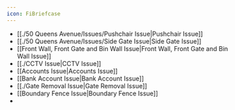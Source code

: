 ```yaml
---
icon: FiBriefcase
---
```

- [[./50 Queens Avenue/Issues/Pushchair Issue|Pushchair Issue]]
- [[./50 Queens Avenue/Issues/Side Gate Issue|Side Gate Issue]]
- [[Front Wall, Front Gate and Bin Wall Issue|Front Wall, Front Gate and Bin Wall Issue]]
- [[./CCTV Issue|CCTV Issue]]
- [[Accounts Issue|Accounts Issue]]
- [[Bank Account Issue|Bank Account Issue]]
- [[./Gate Removal Issue|Gate Removal Issue]]
- [[Boundary Fence Issue|Boundary Fence Issue]]
- 
